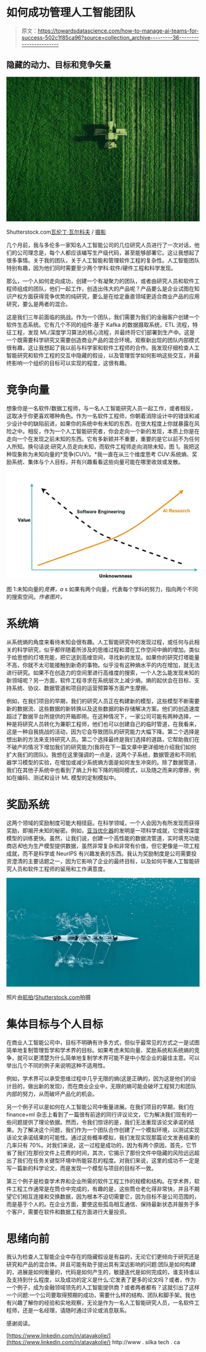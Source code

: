 # 如何成功管理人工智能团队

> 原文：<https://towardsdatascience.com/how-to-manage-ai-teams-for-success-502c1f85ca96?source=collection_archive---------36----------------------->

## **隐藏的动力、目标和竞争矢量**

![](img/aa29f0b5720eaebf49bf464b8c3d0a1c.png)

Shutterstock.com[瓦伦丁·瓦尔科夫](https://www.shutterstock.com/g/ValentinValkov) / [摄影](http://shutterstock.com/)

几个月前，我与多伦多一家知名人工智能公司的几位研究人员进行了一次对话，他们的公司理念是，每个人都应该编写生产级代码，甚至能够部署它。这让我想起了很多事情。关于我的团队，关于人工智能和管理软件工程的复杂性。人工智能团队特别有趣，因为他们同时需要至少两个学科:软件/硬件工程和科学发现。

那么，一个人如何走向成功，创建一个有凝聚力的团队，或者由研究人员和软件工程师组成的团队，他们一起工作，创造出伟大的产品呢？产品要么是企业试图在知识产权方面获得竞争优势的纯研究，要么是在给定垂直领域更适合商业产品的应用研究，要么是两者的混合。

这是我们三年前面临的挑战。作为一个团队，我们需要为我们的金融客户创建一个软件生态系统。它有几个不同的组件:基于 Kafka 的数据摄取系统，ETL 流程，特征工程，发现 ML/深度学习算法的核心流程，并最终将它们部署到生产中。这是一个既需要科学研究又需要创造商业产品的混合环境。观察新出现的团队内部模式很有趣，这让我想起了我以前与科学家和软件工程师的合作。我发现仔细检查人工智能研究和软件工程的交互中隐藏的假设，以及管理哲学如何影响这些交互，并最终影响一个组织的目标可以实现的程度，这很有趣。

# **竞争向量**

想象你是一名软件/数据工程师，与一名人工智能研究人员一起工作，或者相反，这取决于你更喜欢哪种角色。作为一名软件工程师，你朝着消除设计中的错误和减少设计中的缺陷前进，如果你的系统中有未知的东西，在很大程度上你就暴露在风险之中。相反，作为一个人工智能研究者，你会走向一个新的发现，本质上你是在走向一个在发现之前未知的东西。它有多新颖并不重要，重要的是它以前不为任何人所知。换句话说:研究人员走向未知，而软件工程师走向消除未知，图 1。我把这种现象称为未知向量的*竞争(CUV)。*我一直在从三个维度思考 CUV:系统熵、奖励系统、集体与个人目标，并有兴趣看看这些向量可能在哪里收敛或发散。

![](img/4739e2feb7fd9f29ad40549ade4a5a71.png)

图 1:未知向量的*竞赛，a* s 如果有两个向量，代表每个学科的努力，指向两个不同的搜索空间。*作者图片。*

# **系统熵**

从系统熵的角度来看待未知会很有趣。人工智能研究中的发现过程，或任何与此相关的科学研究，似乎都伴随着所涉及的思维过程和潜在工作空间中熵的增加。类似于给思想的灯塔充能，把它送到高维空间，寻找新的发现。如果你的研究灯塔能量不高，你就不太可能接触到新奇的事物。似乎没有这种熵水平的内在增加，就无法进行研究。如果不在创造力的空间里进行高维度的搜索，一个人怎么能发现未知的新领域呢？另一方面，软件工程寻求在系统层次上减少熵。熵的起伏会在目标、支持系统、协议、数据管道和项目的运营预算等方面产生摩擦。

例如，在我们项目的早期，我们的研究人员正在构建新的模型，这些模型不断需要新的数据流、这些数据的新转换以及这些数据的新存储解决方案。他们的创造速度超过了数据平台所提供的开箱即用。在这种情况下，一家公司可能有两种选择，一种是将研究人员转化为兼职工程师，他们也可以创建自己的临时管道，在我看来，这是一种自我挑战的活动，因为它会导致团队的研究能力大幅下降。第二个选择是想出新的方法来支持研究人员。第二个选择最终是我们选择的道路，它帮助我们在不破产的情况下增加我们的研究能力(我将在下一篇文章中更详细地介绍我们如何扩大我们的团队)。我想在这里强调的一点是，这两个子系统，数据管道和不同机器学习模型的实验，在增加或减少系统熵方面是如何发生冲突的。除了数据管道，我们在其他子系统中也看到了熵上升和下降的相同模式，以及随之而来的摩擦，例如在编码、测试和设计 ML 模型的定制模拟中。

# **奖励系统**

这两个领域的奖励制度可能大相径庭。在科学领域，一个人会因为有所发现而获得奖励，即揭开未知的秘密。例如，[亚当优化器](https://en.wikipedia.org/wiki/Stochastic_gradient_descent#Adam)的发明是一项科学成就，它使得深度模型的训练更快。虽然，让我们说，创建一个高性能的数据流管道，实时填充功能商店*和*也为生产模型提供数据，虽然非常复杂和非常有价值，但它更像是一项工程成就，而不是科学或 NeurIPS 有兴趣发表的东西。我认为奖励制度是公司需要投资澄清的主要话题之一，因为它影响了企业的最终目标，以及如何平衡人工智能研究人员和软件工程师的留用和工作满意度。

![](img/b72b0e0fbab2a1bdfdd22ba374d569cb.png)

照片由[航拍](https://www.shutterstock.com/g/aerialmotion)/[Shutterstock.com](http://shutterstock.com/)拍摄

# **集体目标与个人目标**

在商业人工智能公司中，目标不明确有许多方式，但似乎最常见的方式之一是试图简单地复制管理哲学和学术界的目标。如果考虑未知向量、奖励系统和系统熵的竞争，就可以更清楚为什么简单地复制学术界可能不是中小型企业的最佳主意。可以举出几个不同的例子来说明这种不适用性。

例如，学术界可以承受思维过程中几乎无限的熵(这是正确的，因为这是他们的设计目的，做出新的发现)，而在商业企业中，无限的熵可能会破坏工程努力和团队内部的努力，从而破坏产品化的机会。

另一个例子可以是如何在人工智能公司中衡量进展。在我们项目的早期，我们在 finance+ml 杂志上看到了一篇很有前途的同行评议论文，它为解决我们现有的一些问题提供了理论依据。然而，令我们惊讶的是，我们无法重现该论文承诺的结果。为了解决这个问题，我们作为一个团队合作创建了一个模拟环境，以测试实现该论文承诺结果的可能性。通过这些概率模拟，我们发现实现那篇论文发表结果的几率只有 70%。对我们来说，这一过程是成功的，因为有两个原因，首先，它节省了我们在那份文件上花费的时间，其次，它揭示了那份文件中隐藏的风险远远超出了我们在任务关键型环境中所能容忍的程度。对我们来说，这里的成功不一定是写一篇新的科学论文，而是发现一个模型与项目的目标不一致。

第三个例子是检查学术界和企业所需的软件工程工作的规模和结构。在学术界，软件工程工作通常是在筒仓中完成的，有趣的是，这些筒仓老化得非常快，并且不期望它们相互连接和交换数据，因为根本不迫切需要它，因为目标不是公司范围的，而是基于个人的。在企业方面，要使这些孤岛相互通信、保持最新状态并服务于多个客户，需要在软件和数据工程方面进行大量投资。

# **思绪向前**

我认为检查人工智能企业中存在的隐藏假设是有益的，无论它们更倾向于研究还是研究和产品的混合体。并且可能有助于提出具有深远影响的问题:团队是如何构建的，进展是如何衡量的，代码是如何产生的，敏捷迭代是如何完成的，谁支持谁以及支持到什么程度，以及成功的定义是什么:它发表了更多的论文吗？或者，作为一个例子，成为金融领域领先的人工智能提供商？或者两者都有？这就引出了这样一个问题:一个公司要取得预期的成功，需要什么样的结构、团队和脚手架。我也有兴趣了解你的经验和实地观察，无论是作为一名人工智能研究人员，一名软件工程师，还是一名经理，请随时通过评论或消息联系。

感谢阅读。

[https://www.linkedin.com/in/atavakolie/](https://www.linkedin.com/in/atavakolie/)
http://www . silka tech . ca